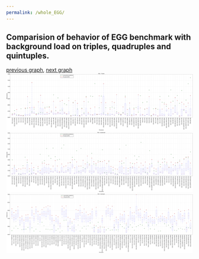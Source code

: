 ```yaml
---
permalink: /whole_EGG/
---
```



 ## Comparision of behavior of EGG benchmark with background load on triples, quadruples and quintuples.

[previous graph](../whole_CYPHERD/), [next graph](../whole_FACE/)
![graph figure](./images/triple/EGG_box.png)![graph figure](./images/quadruple/EGG_box.png)![graph figure](./images/quintuple/EGG_box.png)